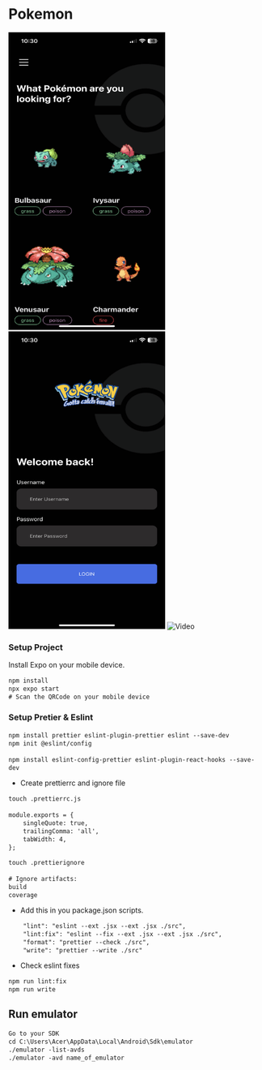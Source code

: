 # Pokemon

<img src="/screenshots/login.png" style="width: 310px;height: 587px;" alt="Login">
<img src="/screenshots/home.png" style="width: 310px;height: 587px;" alt="Home">
<img src="/screenshots/video.gif" style="width: 310px;height: 587px;" alt="Video">

### Setup Project

Install Expo on your mobile device.

```
npm install
npx expo start
# Scan the QRCode on your mobile device
```

### Setup Pretier & Eslint

```
npm install prettier eslint-plugin-prettier eslint --save-dev
npm init @eslint/config

npm install eslint-config-prettier eslint-plugin-react-hooks --save-dev
```

-   Create prettierrc and ignore file

```
touch .prettierrc.js

module.exports = {
    singleQuote: true,
    trailingComma: 'all',
    tabWidth: 4,
};

```

```
touch .prettierignore

# Ignore artifacts:
build
coverage
```

-   Add this in you package.json scripts.

```
    "lint": "eslint --ext .jsx --ext .jsx ./src",
    "lint:fix": "eslint --fix --ext .jsx --ext .jsx ./src",
    "format": "prettier --check ./src",
    "write": "prettier --write ./src"
```

-   Check eslint fixes

```
npm run lint:fix
npm run write
```

## Run emulator

```
Go to your SDK
cd C:\Users\Acer\AppData\Local\Android\Sdk\emulator
./emulator -list-avds
./emulator -avd name_of_emulator
```
